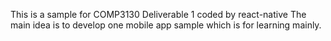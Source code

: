 This is a sample for COMP3130 Deliverable 1 coded by react-native
The main idea is to develop one mobile app sample which is for learning mainly.